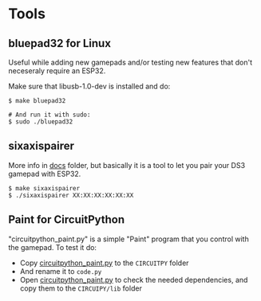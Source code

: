 # Tools

## bluepad32 for Linux

Useful while adding new gamepads and/or testing new features that don't neceseraly
require an ESP32.

Make sure that libusb-1.0-dev is installed and do:

```
$ make bluepad32

# And run it with sudo:
$ sudo ./bluepad32
```

## sixaxispairer

More info in [docs][docs_pairer] folder, but basically it is a tool to let you pair your
DS3 gamepad with ESP32.

```
$ make sixaxispairer
$ ./sixaxispairer XX:XX:XX:XX:XX:XX
```

[docs_pairer]: https://gitlab.com/ricardoquesada/bluepad32/-/blob/master/docs/pair_ds3.md

## Paint for CircuitPython

"circuitpython_paint.py" is a simple "Paint" program that you control with the gamepad. To test it do:

* Copy [circuitpython_paint.py][paint] to the `CIRCUITPY` folder
* And rename it to `code.py`
* Open [circuitpython_paint.py][paint] to check the needed dependencies, and copy them to the `CIRCUIPY/lib` folder

[paint]: https://gitlab.com/ricardoquesada/bluepad32/-/blob/master/tools/circuitpython_paint.py
